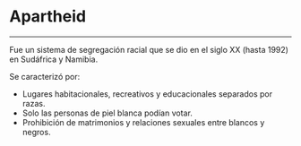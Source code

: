 # Apartheid
---
Fue un sistema de segregación racial que se dio en el siglo XX (hasta 1992) en Sudáfrica y Namibia.

Se caracterizó por:
- Lugares habitacionales, recreativos y educacionales separados por razas.
- Solo las personas de piel blanca podían votar.
- Prohibición de matrimonios y relaciones sexuales entre blancos y negros.